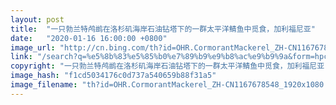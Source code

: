 ```yaml
---
layout: post
title:  "一只勃兰特鸬鹚在洛杉矶海岸石油钻塔下的一群太平洋鲭鱼中觅食，加利福尼亚"
date:   "2020-01-16 16:00:00 +0800"
image_url: "http://cn.bing.com/th?id=OHR.CormorantMackerel_ZH-CN1167678548_1920x1080.jpg&rf=LaDigue_1920x1080.jpg&pid=hp"
link: "/search?q=%e5%8b%83%e5%85%b0%e7%89%b9%e9%b8%ac%e9%b9%9a&form=hpcapt&mkt=zh-cn"
copyright: "一只勃兰特鸬鹚在洛杉矶海岸石油钻塔下的一群太平洋鲭鱼中觅食，加利福尼亚 (© Alex Mustard/Minden Pictures)"
image_hash: "f1cd5034176c0d737a540659b88f31a5"
image_filename: "th?id=OHR.CormorantMackerel_ZH-CN1167678548_1920x1080.jpg&rf=LaDigue_1920x1080.jpg&pid=hp"
---
```

